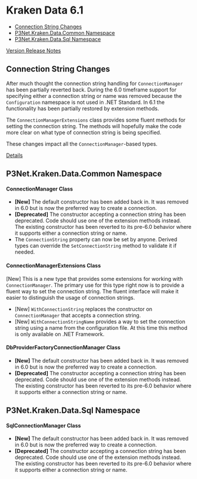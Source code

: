 # Kraken Data 6.1

- [Connection String Changes](#connection-string-changes)
- [P3Net.Kraken.Data.Common Namespace](#p3net-kraken-data-common-namespace)
- [P3Net.Kraken.Data.Sql Namespace](#p3net-kraken-data-sql-namespace)

[Version Release Notes](readme.md)

## Connection String Changes

After much thought the connection string handling for `ConnectionManager` has been partially reverted back. During the 6.0 timeframe support for specifying either a connection string or name was removed because the `Configuration` namespace is not used in .NET Standard. In 6.1 the functionality has been partially restored by extension methods.

The `ConnectionManagerExtensions` class provides some fluent methods for setting the connection string. The methods will hopefully make the code more clear on what type of connection string is being specified.

These changes impact all the `ConnectionManager`-based types.

[Details](https://github.com/CoolDadTx/kraken/issues/25)

## P3Net.Kraken.Data.Common Namespace

#### ConnectionManager Class

- **[New]** The default constructor has been added back in. It was removed in 6.0 but is now the preferred way to create a connection.
- **[Deprecated]** The constructor accepting a connection string has been deprecated. Code should use one of the extension methods instead. The existing constructor has been reverted to its pre-6.0 behavior where it supports either a connection string or name. 
- The `ConnectionString` property can now be set by anyone. Derived types can override the `SetConnectionString` method to validate it if needed.

#### ConnectionManagerExtensions Class

[New] This is a new type that provides some extensions for working with `ConnectionManager`. The primary use for this type right now is to provide a fluent way to set the connection string. The fluent interface will make it easier to distinguish the usage of connection strings.

- [New] `WithConnectionString` replaces the constructor on `ConnectionManager` that accepts a connection string. 
- [New] `WithConnectionStringName` provides a way to set the connection string using a name from the configuration file. At this time this method is only available on .NET Framework.

#### DbProviderFactoryConnectionManager Class

- **[New]** The default constructor has been added back in. It was removed in 6.0 but is now the preferred way to create a connection.
- **[Deprecated]** The constructor accepting a connection string has been deprecated. Code should use one of the extension methods instead. The existing constructor has been reverted to its pre-6.0 behavior where it supports either a connection string or name. 

## P3Net.Kraken.Data.Sql Namespace

#### SqlConnectionManager Class

- **[New]** The default constructor has been added back in. It was removed in 6.0 but is now the preferred way to create a connection.
- **[Deprecated]** The constructor accepting a connection string has been deprecated. Code should use one of the extension methods instead. The existing constructor has been reverted to its pre-6.0 behavior where it supports either a connection string or name. 
